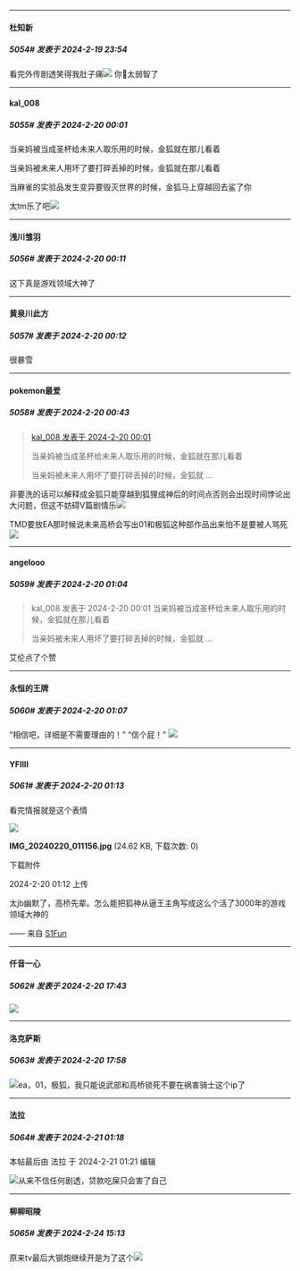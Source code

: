 
*****

####  杜知新  
##### 5054#       发表于 2024-2-19 23:54

看完外传剧透笑得我肚子痛<img src="https://static.saraba1st.com/image/smiley/face2017/067.png" referrerpolicy="no-referrer">
你🦊太弱智了


*****

####  kal_008  
##### 5055#       发表于 2024-2-20 00:01

当亲妈被当成圣杯给未来人取乐用的时候，金狐就在那儿看着

当亲妈被未来人用坏了要打碎丢掉的时候，金狐就在那儿看着

当麻雀的实验品发生变异要毁灭世界的时候，金狐马上穿越回去鲨了你

太tm乐了吧<img src="https://static.saraba1st.com/image/smiley/face2017/067.png" referrerpolicy="no-referrer">


*****

####  浅川雏羽  
##### 5056#       发表于 2024-2-20 00:11

这下真是游戏领域大神了

*****

####  黄泉川此方  
##### 5057#       发表于 2024-2-20 00:12

很暴雪


*****

####  pokemon最爱  
##### 5058#       发表于 2024-2-20 00:43

<blockquote><a href="httphttps://bbs.saraba1st.com/2b/forum.php?mod=redirect&amp;goto=findpost&amp;pid=64004445&amp;ptid=2072339" target="_blank">kal_008 发表于 2024-2-20 00:01</a>

当亲妈被当成圣杯给未来人取乐用的时候，金狐就在那儿看着

当亲妈被未来人用坏了要打碎丢掉的时候，金狐就 ...</blockquote>
非要洗的话可以解释成金狐只能穿越到狐狸成神后的时间点否则会出现时间悖论出大问题，但这不妨碍V篇剧情乐<img src="https://static.saraba1st.com/image/smiley/face2017/067.png" referrerpolicy="no-referrer">

TMD要放EA那时候说未来高桥会写出01和极狐这种部作品出来怕不是要被人骂死<img src="https://static.saraba1st.com/image/smiley/face2017/067.png" referrerpolicy="no-referrer">


*****

####  angelooo  
##### 5059#       发表于 2024-2-20 01:04

<blockquote>kal_008 发表于 2024-2-20 00:01
当亲妈被当成圣杯给未来人取乐用的时候，金狐就在那儿看着

当亲妈被未来人用坏了要打碎丢掉的时候，金狐就 ...</blockquote>
艾伦点了个赞

*****

####  永恒的王牌  
##### 5060#       发表于 2024-2-20 01:07

“相信吧，详细是不需要理由的！”
“信个屁！”
<img src="https://static.saraba1st.com/image/smiley/face2017/066.png" referrerpolicy="no-referrer">


*****

####  YFIIII  
##### 5061#       发表于 2024-2-20 01:13

看完情报就是这个表情

<img src="https://img.saraba1st.com/forum/202402/20/011220nz1eyh6afffcsz4y.jpg" referrerpolicy="no-referrer">

<strong>IMG_20240220_011156.jpg</strong> (24.62 KB, 下载次数: 0)

下载附件

2024-2-20 01:12 上传

太jb幽默了，高桥先辈。怎么能把狐神从逼王主角写成这么个活了3000年的游戏领域大神的

—— 来自 [S1Fun](https://s1fun.koalcat.com)


*****

####  仟音一心  
##### 5062#       发表于 2024-2-20 17:43

<img src="https://p.sda1.dev/15/871f4dbdd37ad55bc5ccb8a57c2e4807/CMP_20240220174312715.jpg" referrerpolicy="no-referrer">


*****

####  洛克萨斯  
##### 5063#       发表于 2024-2-20 17:58

<img src="https://static.saraba1st.com/image/smiley/face2017/053.png" referrerpolicy="no-referrer">ea，01，极狐，我只能说武部和高桥锁死不要在祸害骑士这个ip了


*****

####  法拉  
##### 5064#       发表于 2024-2-21 01:18

 本帖最后由 法拉 于 2024-2-21 01:21 编辑 

<img src="https://static.saraba1st.com/image/smiley/face2017/067.png" referrerpolicy="no-referrer">从来不信任何剧透，贷款吃屎只会害了自己

*****

####  柳柳昭陵  
##### 5065#       发表于 2024-2-24 15:13

原来tv最后大钢炮继续开是为了这个<img src="https://static.saraba1st.com/image/smiley/face2017/065.png" referrerpolicy="no-referrer">

